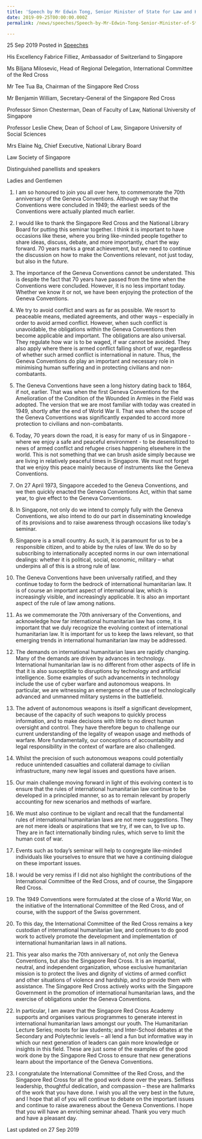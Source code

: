 ```yaml
---
title: 'Speech by Mr Edwin Tong, Senior Minister of State for Law and Health, at the 70th Anniversary of the Geneva Conventions'
date: 2019-09-25T00:00:00.000Z
permalink: /news/speeches/Speech-by-Mr-Edwin-Tong-Senior-Minister-of-State-For-Law-and-Health-at-the-70th-Anniversary-of-the-Geneva-Conventions

---
```




25 Sep 2019 Posted in [Speeches](/news/speeches)

His Excellency Fabrice Filliez, Ambassador of Switzerland to Singapore

Ms Biljana Milosevic, Head of Regional Delegation, International Committee of the Red Cross

Mr Tee Tua Ba, Chairman of the Singapore Red Cross

Mr Benjamin William, Secretary-General of the Singapore Red Cross

Professor Simon Chesterman, Dean of Faculty of Law, National University of Singapore

Professor Leslie Chew, Dean of School of Law, Singapore University of Social Sciences

Mrs Elaine Ng, Chief Executive, National Library Board

Law Society of Singapore

Distinguished panellists and speakers

Ladies and Gentlemen


1. I am so honoured to join you all over here, to commemorate the 70th anniversary of the Geneva Conventions. Although we say that the Conventions were concluded in 1949; the earliest seeds of the Conventions were actually planted much earlier.

 

2. I would like to thank the Singapore Red Cross and the National Library Board for putting this seminar together. I think it is important to have occasions like these, where you bring like-minded people together to share ideas, discuss, debate, and more importantly, chart the way forward. 70 years marks a great achievement, but we need to continue the discussion on how to make the Conventions relevant, not just today, but also in the future.

 

3. The importance of the Geneva Conventions cannot be understated. This is despite the fact that 70 years have passed from the time when the Conventions were concluded. However, it is no less important today. Whether we know it or not, we have been enjoying the protection of the Geneva Conventions.

 

4. We try to avoid conflict and wars as far as possible. We resort to peaceable means, mediated agreements, and other ways – especially in order to avoid armed conflict. However, when such conflict is unavoidable, the obligations within the Geneva Conventions then become applicable and important. The obligations are also universal. They regulate how war is to be waged, if war cannot be avoided. They also apply where there is armed conflict falling short of war, regardless of whether such armed conflict is international in nature. Thus, the Geneva Conventions do play an important and necessary role in minimising human suffering and in protecting civilians and non-combatants.

 

5. The Geneva Conventions have seen a long history dating back to 1864, if not, earlier. That was when the first Geneva Conventions for the Amelioration of the Condition of the Wounded in Armies in the Field was adopted. The version that we are most familiar with today was created in 1949, shortly after the end of World War II. That was when the scope of the Geneva Conventions was significantly expanded to accord more protection to civilians and non-combatants.

 

6. Today, 70 years down the road, it is easy for many of us in Singapore - where we enjoy a safe and peaceful environment - to be desensitized to news of armed conflict and refugee crises happening elsewhere in the world. This is not something that we can brush aside simply because we are living in relatively peaceful times in Singapore. We must not forget that we enjoy this peace mainly because of instruments like the Geneva Conventions.

 

7. On 27 April 1973, Singapore acceded to the Geneva Conventions, and we then quickly enacted the Geneva Conventions Act, within that same year, to give effect to the Geneva Conventions.

 

8. In Singapore, not only do we intend to comply fully with the Geneva Conventions, we also intend to do our part in disseminating knowledge of its provisions and to raise awareness through occasions like today's seminar.

 

9. Singapore is a small country. As such, it is paramount for us to be a responsible citizen, and to abide by the rules of law. We do so by subscribing to internationally accepted norms in our own international dealings: whether it is political, social, economic, military – what underpins all of this is a strong rule of law.

 

10. The Geneva Conventions have been universally ratified, and they continue today to form the bedrock of international humanitarian law. It is of course an important aspect of international law, which is increasingly visible, and increasingly applicable. It is also an important aspect of the rule of law among nations.

 

11. As we commemorate the 70th anniversary of the Conventions, and acknowledge how far international humanitarian law has come, it is important that we duly recognize the evolving context of international humanitarian law. It is important for us to keep the laws relevant, so that emerging trends in international humanitarian law may be addressed.

 

12. The demands on international humanitarian laws are rapidly changing. Many of the demands are driven by advances in technology. International humanitarian law is no different from other aspects of life in that it is also susceptible to disruptions by technology and artificial intelligence. Some examples of such advancements in technology include the use of cyber warfare and autonomous weapons. In particular, we are witnessing an emergence of the use of technologically advanced and unmanned military systems in the battlefield.

 

13. The advent of autonomous weapons is itself a significant development, because of the capacity of such weapons to quickly process information, and to make decisions with little to no direct human oversight and control. They have therefore begun to challenge our current understanding of the legality of weapon usage and methods of warfare. More fundamentally, our conceptions of accountability and legal responsibility in the context of warfare are also challenged.

 

14. Whilst the precision of such autonomous weapons could potentially reduce unintended casualties and collateral damage to civilian infrastructure, many new legal issues and questions have arisen.

 

15. Our main challenge moving forward in light of this evolving context is to ensure that the rules of international humanitarian law continue to be developed in a principled manner, so as to remain relevant by properly accounting for new scenarios and methods of warfare.

 

16. We must also continue to be vigilant and recall that the fundamental rules of international humanitarian laws are not mere suggestions. They are not mere ideals or aspirations that we try, if we can, to live up to. They are in fact internationally binding rules, which serve to limit the human cost of war.

 

17. Events such as today’s seminar will help to congregate like-minded individuals like yourselves to ensure that we have a continuing dialogue on these important issues.

 

18. I would be very remiss if I did not also highlight the contributions of the International Committee of the Red Cross, and of course, the Singapore Red Cross.

 

19. The 1949 Conventions were formulated at the close of a World War, on the initiative of the International Committee of the Red Cross, and of course, with the support of the Swiss government.

 

20. To this day, the International Committee of the Red Cross remains a key custodian of international humanitarian law, and continues to do good work to actively promote the development and implementation of international humanitarian laws in all nations.

 

21. This year also marks the 70th anniversary of, not only the Geneva Conventions, but also the Singapore Red Cross. It is an impartial, neutral, and independent organization, whose exclusive humanitarian mission is to protect the lives and dignity of victims of armed conflict and other situations of violence and hardship, and to provide them with assistance. The Singapore Red Cross actively works with the Singapore Government in the promotion of international humanitarian laws, and the exercise of obligations under the Geneva Conventions.

 

22. In particular, I am aware that the Singapore Red Cross Academy supports and organises various programmes to generate interest in international humanitarian laws amongst our youth. The Humanitarian Lecture Series; moots for law students; and Inter-School debates at the Secondary and Polytechnic levels – all lend a fun but informative way in which our next generation of leaders can gain more knowledge or insights in this field. These are just some of the examples of the good work done by the Singapore Red Cross to ensure that new generations learn about the importance of the Geneva Conventions.

 

23. I congratulate the International Committee of the Red Cross, and the Singapore Red Cross for all the good work done over the years. Selfless leadership, thoughtful dedication, and compassion – these are hallmarks of the work that you have done. I wish you all the very best in the future, and I hope that all of you will continue to debate on the important issues and continue to raise awareness about the Geneva Conventions. I hope that you will have an enriching seminar ahead. Thank you very much and have a pleasant day.


<p class="right-side-updated">Last updated on 27 Sep 2019</p>
